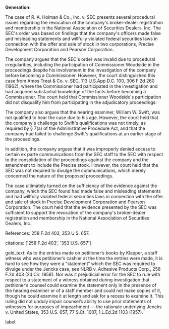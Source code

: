 **Generation:**


The case of R. A. Holman & Co., Inc. v. SEC presents several procedural issues regarding the revocation of the company's broker-dealer registration and membership in the National Association of Securities Dealers, Inc. The SEC's order was based on findings that the company's officers made false and misleading statements and willfully violated federal securities laws in connection with the offer and sale of stock in two corporations, Precise Development Corporation and Pearson Corporation.

The company argues that the SEC's order was invalid due to procedural irregularities, including the participation of Commissioner Woodside in the proceedings despite his involvement in the investigation of the company before becoming a Commissioner. However, the court distinguished this case from Amos Treat & Co. v. SEC, 113 U.S.App.D.C. 100, 306 F.2d 260 (1962), where the Commissioner had participated in the investigation and had acquired substantial knowledge of the facts before becoming a Commissioner. The court held that Commissioner Woodside's participation did not disqualify him from participating in the adjudicatory proceedings.

The company also argues that the hearing examiner, William W. Swift, was not qualified to hear the case due to his age. However, the court held that the company's challenge to Swift's qualifications was not timely, as required by § 7(a) of the Administrative Procedure Act, and that the company had failed to challenge Swift's qualifications at an earlier stage of the proceedings.

In addition, the company argues that it was improperly denied access to certain ex parte communications from the SEC staff to the SEC with respect to the consolidation of the proceedings against the company and the amendment to include the Precise stock. However, the court held that the SEC was not required to divulge the communications, which merely concerned the nature of the proposed proceedings.

The case ultimately turned on the sufficiency of the evidence against the company, which the SEC found had made false and misleading statements and had willfully violated federal securities laws in connection with the offer and sale of stock in Precise Development Corporation and Pearson Corporation. The court held that the evidence presented by the SEC was sufficient to support the revocation of the company's broker-dealer registration and membership in the National Association of Securities Dealers, Inc.

References:
258 F.2d 403, 353 U.S. 657. 

citations: ['258 F.2d 403', '353 U.S. 657']

gold_text: As to the entries made on petitioner’s books by Klapper, a staff witness who was petitioner’s cashier at the time the entries were made, it is hard to see how they were a “statement” which the SEC was required to divulge under the Jencks case, see NLRB v. Adhesive Products Corp., 258 F.2d 403 (2d Cir. 1958). Nor was it prejudicial error for the SEC to rule with respect to a statement of a witness obtained during investigation that petitioner’s counsel could examine the statement only in the presence of the hearing examiner or of a staff member and could not make copies of it, though he could examine it at length and ask for a recess to examine it. This ruling did not unduly impair counsel’s ability to use prior statements of witnesses for purposes of impeachment — the rationale underlying Jencks v. United States, 353 U.S. 657, 77 S.Ct. 1007, 1 L.Ed.2d 1103 (1957).

label: 